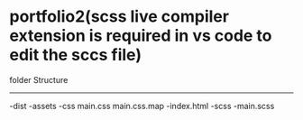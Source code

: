 # portfolio2(scss live compiler extension is required in vs code to edit the sccs file)

folder Structure
________________________
-dist
  -assets
  -css
    main.css
    main.css.map
  -index.html
-scss
  -main.scss
